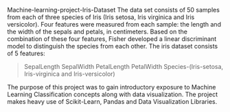 Machine-learning-project-Iris-Dataset
The data set consists of 50 samples from each of three species of Iris (Iris setosa, Iris virginica and Iris versicolor). Four features were measured from each sample: the length and the width of the sepals and petals, in centimeters. Based on the combination of these four features, Fisher developed a linear discriminant model to distinguish the species from each other.
The iris dataset consists of 5 features:

>  SepalLength
>  SepalWidth
>  PetalLength
>  PetalWidth
>  Species-(Iris-setosa, Iris-virginica and Iris-versicolor)

The purpose of this project was to gain introductory exposure to Machine Learning Classification concepts along with data visualization. The project makes heavy use of Scikit-Learn, Pandas and Data Visualization Libraries.
